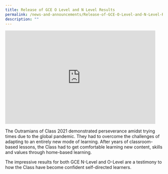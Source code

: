```yaml
---
title: Release of GCE O Level and N Level Results
permalink: /news-and-announcements/Release-of-GCE-O-Level-and-N-Level-Results/
description: ""
---
```

<iframe allowfullscreen="true" height="299" width="480" frameborder="0" src="https://docs.google.com/presentation/d/e/2PACX-1vSv9UPGyycweEcbVc4ok_rXLWP7r8H1UrLNgVbEzCI5d5WE8WX2CaplKUIbkENrez7_ysSSqQZBNWIE/embed?start=false&amp;loop=false&amp;delayms=3000"></iframe>

The Outramians of Class 2021 demonstrated perseverance amidst trying times due to the global pandemic. They had to overcome the challenges of adapting to an entirely new mode of learning. After years of classroom-based lessons, the Class had to get comfortable learning new content, skills and values through home-based learning.

The impressive results for both GCE N-Level and O-Level are a testimony to how the Class have become confident self-directed learners.